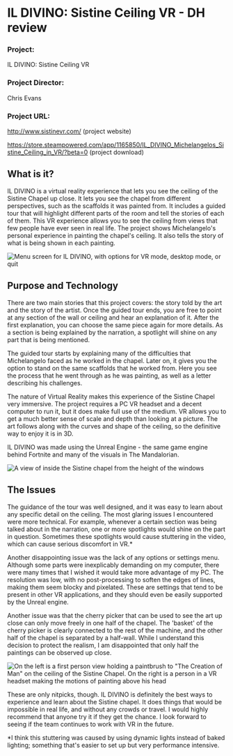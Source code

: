 # IL DIVINO: Sistine Ceiling VR - DH review

### Project:

IL DIVINO: Sistine Ceiling VR

### Project Director:

Chris Evans

### Project URL:

http://www.sistinevr.com/ (project website)

https://store.steampowered.com/app/1165850/IL_DIVINO_Michelangelos_Sistine_Ceiling_in_VR/?beta=0 (project download)

## What is it?

IL DIVINO is a virtual reality experience that lets you see the ceiling of the Sistine Chapel up close. It lets you see the chapel from different perspectives, such as the scaffolds it was painted from. It includes a guided tour that will highlight different parts of the room and tell the stories of each of them. This VR experience allows you to see the ceiling from views that few people have ever seen in real life. The project shows Michelangelo's personal experience in painting the chapel's ceiling. It also tells the story of what is being shown in each painting.

![Menu screen for IL DIVINO, with options for VR mode, desktop mode, or quit](https://rittr.github.io/DH-Blog-Rittr/images/il-divino.png)

## Purpose and Technology

There are two main stories that this project covers:  the story told by the art and the story of the artist. Once the guided tour ends, you are free to point at any section of the wall or ceiling and hear an explanation of it. After the first explanation, you can choose the same piece again for more details. As a section is being explained by the narration, a spotlight will shine on any part that is being mentioned. 

The guided tour starts by explaining many of the difficulties that Michelangelo faced as he worked in the chapel. Later on, it gives you the option to stand on the same scaffolds that he worked from. Here you see the process that he went through as he was painting, as well as a letter describing his challenges.

The nature of Virtual Reality makes this experience of the Sistine Chapel very immersive. The project requires a PC VR headset and a decent computer to run it, but it does make full use of the medium. VR allows you to get a much better sense of scale and depth than looking at a picture. The art follows along with the curves and shape of the ceiling, so the definitive way to enjoy it is in 3D. 

IL DIVINO was made using the Unreal Engine - the same game engine behind Fortnite and many of the visuals in The Mandalorian.

![A view of inside the Sistine chapel from the height of the windows](https://rittr.github.io/DH-Blog-Rittr/images/cherry-pick-low.gif)

## The Issues

The guidance of the tour was well designed, and it was easy to learn about any specific detail on the ceiling. The most glaring issues I encountered were more technical. For example, whenever a certain section was being talked about in the narration, one or more spotlights would shine on the part in question. Sometimes these spotlights would cause stuttering in the video, which can cause serious discomfort in VR.\*

Another disappointing issue was the lack of any options or settings menu. Although some parts were inexplicably demanding on my computer, there were many times that I wished it would take more advantage of my PC. The resolution was low, with no post-processing to soften the edges of lines, making them seem blocky and pixelated. These are settings that tend to be present in other VR applications, and they should even be easily supported by the Unreal engine.

Another issue was that the cherry picker that can be used to see the art up close can only move freely in one half of the chapel. The 'basket' of the cherry picker is clearly connected to the rest of the machine, and the other half of the chapel is separated by a half-wall. While I understand this decision to protect the realism, I am disappointed that only half the paintings can be observed up close.

![On the left is a first person view holding a paintbrush to "The Creation of Man" on the ceiling of the Sistine Chapel. On the right is a person in a VR headset making the motions of painting above his head](https://rittr.github.io/DH-Blog-Rittr/images/painting-ceiling-short.gif)

These are only nitpicks, though. IL DIVINO is definitely the best ways to experience and learn about the Sistine chapel. It does things that would be impossible in real life, and without any crowds or travel. I would highly recommend that anyone try it if they get the chance. I look forward to seeing if the team continues to work with VR in the future.

\*I think this stuttering was caused by using dynamic lights instead of baked lighting; something that's easier to set up but very performance intensive.
